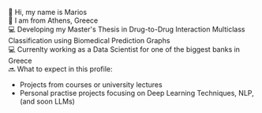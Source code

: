 👋 Hi, my name is Marios <br />
📌 I am from Athens, Greece <br />
💻 Developing my Master's Thesis in Drug-to-Drug Interaction Multiclass Classification using Biomedical Prediction Graphs <br/>
💻 Currenlty working as a Data Scientist for one of the biggest banks in Greece<br/>
🔜 What to expect in this profile:  

- Projects from courses or university lectures
- Personal practise projects focusing on Deep Learning Techniques, NLP, (and soon LLMs)

   

